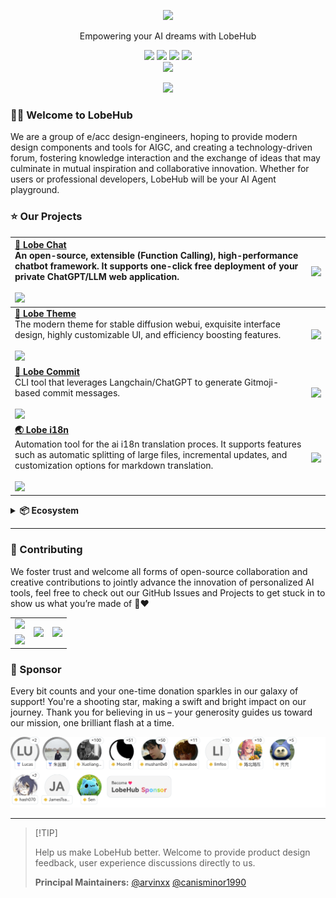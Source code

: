 <a name="readme-top"></a>

<div align="center">

<picture>
  <source media="(prefers-color-scheme: dark)" srcset="https://registry.npmmirror.com/@lobehub/assets-logo/1.2.0/files/assets/logo-combine.webp">
  <img height="90" src="https://registry.npmmirror.com/@lobehub/assets-logo/1.2.0/files/assets/logo-combine-dark.webp">
</picture>

Empowering your AI dreams with LobeHub

[![][vercel-shield]][vercel-link]
[![][discord-shield]][discord-link]
[![][github-star]][github-link]
[![][social-x-shield]][social-x-link]<br>
[![][sponsor-shield]][sponsor-link]

[sponsor-shield]: https://img.shields.io/badge/-Sponsor%20LobeHub-f04f88?logo=opencollective&logoColor=white&style=flat-square
[sponsor-link]: https://opencollective.com/lobehub "Become 🩷 LobeHub Sponsor"

![](https://raw.githubusercontent.com/andreasbm/readme/master/assets/lines/rainbow.png)

</div>

### 👋🏻 Welcome to LobeHub

We are a group of e/acc design-engineers, hoping to provide modern design components and tools for AIGC, and creating a technology-driven forum, fostering knowledge interaction and the exchange of ideas that may culminate in mutual inspiration and collaborative innovation. Whether for users or professional developers,
LobeHub will be your AI Agent playground.

### ⭐️ Our Projects

| [**🤖 Lobe Chat**][lobe-chat-github]<br/>An open-source, extensible (Function Calling), high-performance chatbot framework. It supports one-click free deployment of your private ChatGPT/LLM web application.<br/><br/>[![][lobe-chat-shield]][lobe-chat-github]                      | [![][lobe-chat-cover]][lobe-chat-github]     |
| :------------------------------------------------------------------------------------------------------------------------------------------------------------------------------------------------------------------------------------------------------------------------------------- | :------------------------------------------- |
| [**🤯 Lobe Theme**][lobe-theme-github]<br/>The modern theme for stable diffusion webui, exquisite interface design, highly customizable UI, and efficiency boosting features.<br/><br/>[![][lobe-theme-shield]][lobe-theme-github]                                                     | [![][lobe-theme-cover]][lobe-theme-github]   |
| [**💌 Lobe Commit**][lobe-commit-github]<br/>CLI tool that leverages Langchain/ChatGPT to generate Gitmoji-based commit messages.<br/><br/>[![][lobe-commit-shield]][lobe-commit-npm]                                                                                                  | [![][lobe-commit-cover]][lobe-commit-github] |
| [**🌏 Lobe i18n**][lobe-i18n-github]<br/>Automation tool for the ai i18n translation proces. It supports features such as automatic splitting of large files, incremental updates, and customization options for markdown translation.<br/><br/>[![][lobe-i18n-shield]][lobe-i18n-npm] | [![][lobe-i18n-cover]][lobe-i18n-github]     |

<details>
<summary><b>📦 Ecosystem</b></summary>
<br/>

| NAME                                 | REPO                                           | NPM                                       | DATE                 |
| ------------------------------------ | ---------------------------------------------- | ----------------------------------------- | -------------------- |
| [@lobehub/ui][lobe-ui-link]          | [lobehub/lobe-ui][lobe-ui-github]              | [![][lobe-ui-shield]][lobe-ui-link]       | ![][lobe-ui-date]    |
| [@lobehub/tts][lobe-tts-link]        | [lobehub/lobe-tts][lobe-tts-github]            | [![][lobe-tts-shield]][lobe-tts-link]     | ![][lobe-tts-date]   |
| [@lobehub/cli-ui][lobe-cliui-link]   | [lobehub/cli-ui][lobe-cliui-github]            | [![][lobe-cliui-shield]][lobe-cliui-link] | ![][lobe-cliui-date] |
| [@lobehub/lint][lobe-lint-link]      | [lobehub/lobe-lint][lobe-lint-github]          | [![][lobe-lint-shield]][lobe-lint-link]   | ![][lobe-lint-date]  |
| [dumi-theme-lobehub][lobe-dumi-link] | [lobehub/dumi-theme-lobehub][lobe-dumi-github] | [![][lobe-dumi-shield]][lobe-dumi-link]   | ![][lobe-dumi-date]  |

</details>

---

### 🤝 Contributing

We foster trust and welcome all forms of open-source collaboration and creative contributions to jointly advance the innovation of personalized AI tools, feel free to check out our GitHub Issues and Projects to get stuck in to show us what you’re made of 🤝❤️

<a href="https://next.ossinsight.io/analyze/lobehub#overview" target="_blank">
  <table>
    <tr>
      <td>
        <picture>
          <source media="(prefers-color-scheme: dark)" srcset="https://next.ossinsight.io/widgets/official/compose-org-active-contributors/thumbnail.png?activity=active&period=past_90_days&owner_id=131470832&image_size=2x3&color_scheme=dark">
          <img src="https://next.ossinsight.io/widgets/official/compose-org-active-contributors/thumbnail.png?activity=active&period=past_90_days&owner_id=131470832&image_size=2x3&color_scheme=light">
        </picture>
      </td>
      <td rowspan="2">
        <picture>
          <source media="(prefers-color-scheme: dark)" srcset="https://next.ossinsight.io/widgets/official/compose-org-activity-active-ranking/thumbnail.png?activity=participants&period=past_90_days&owner_id=131470832&image_size=4x3&color_scheme=dark">
          <img src="https://next.ossinsight.io/widgets/official/compose-org-activity-active-ranking/thumbnail.png?activity=participants&period=past_90_days&owner_id=131470832&image_size=4x3&color_scheme=light">
        </picture>
      </td>
      <td rowspan="2">
        <picture>
          <source media="(prefers-color-scheme: dark)" srcset="https://next.ossinsight.io/widgets/official/compose-org-activity-active-ranking/thumbnail.png?activity=repos&period=past_90_days&owner_id=131470832&image_size=4x3&color_scheme=dark">
          <img src="https://next.ossinsight.io/widgets/official/compose-org-activity-active-ranking/thumbnail.png?activity=repos&period=past_90_days&owner_id=131470832&image_size=4x3&color_scheme=light">
        </picture>
      </td>
    </tr>
    <tr>
      <td>
        <picture>
          <source media="(prefers-color-scheme: dark)" srcset="https://next.ossinsight.io/widgets/official/compose-org-active-contributors/thumbnail.png?activity=new&period=past_90_days&owner_id=131470832&image_size=2x3&color_scheme=dark">
          <img src="https://next.ossinsight.io/widgets/official/compose-org-active-contributors/thumbnail.png?activity=new&period=past_90_days&owner_id=131470832&image_size=2x3&color_scheme=light">
        </picture>
      </td>
    </tr>
  </table>
</a>

### 🩷 Sponsor

Every bit counts and your one-time donation sparkles in our galaxy of support! You're a shooting star, making a swift and bright impact on our journey. Thank you for believing in us – your generosity guides us toward our mission, one brilliant flash at a time.

<a href="https://opencollective.com/lobehub" target="_blank">
  <picture>
    <source media="(prefers-color-scheme: dark)" srcset="https://github.com/lobehub/.github/blob/main/static/sponsor-dark.png?raw=true">
    <img  src="https://github.com/lobehub/.github/blob/main/static/sponsor-light.png?raw=true">
  </picture>
</a>

---

> \[!TIP]
>
> Help us make LobeHub better. Welcome to provide product design feedback, user experience discussions directly to us.
>
> **Principal Maintainers:** [@arvinxx](https://github.com/arvinxx) [@canisminor1990](https://github.com/canisminor1990)


<!-- LINK GROUP -->

[discord-link]: https://discord.gg/AYFPHvv2jT
[discord-shield]: https://img.shields.io/discord/1127171173982154893?color=5865F2&label=discord&labelColor=black&logo=discord&logoColor=white&style=flat-square
[github-link]: https://github.com/lobehub
[github-star]: https://img.shields.io/github/stars/lobehub?color=ffcb47&labelColor=black&style=flat-square&logo=github
[lobe-chat-cover]: https://gw.alipayobjects.com/zos/kitchen/sLO%24gbrQtp/lobe-chat.webp
[lobe-chat-github]: https://github.com/lobehub/lobe-chat
[lobe-chat-shield]: https://img.shields.io/github/stars/lobehub/lobe-chat?color=ffcb47&labelColor=black&style=flat-square&logo=github
[lobe-cliui-date]: https://img.shields.io/github/release-date/lobehub/lobe-commit?labelColor=black&style=flat-square
[lobe-cliui-github]: https://github.com/lobehub/lobe-cli-toolbox/tree/master/packages/lobei-ui
[lobe-cliui-link]: https://www.npmjs.com/package/@lobehub/cli-ui
[lobe-cliui-shield]: https://img.shields.io/npm/v/@lobehub/cli-ui?color=369eff&labelColor=black&logo=npm&logoColor=white&style=flat-square
[lobe-commit-cover]: https://gw.alipayobjects.com/zos/kitchen/3%26ByxtP39X/preview.webp
[lobe-commit-github]: https://github.com/lobehub/lobe-cli-toolbox/tree/master/packages/lobe-commit
[lobe-commit-npm]: https://www.npmjs.com/package/@lobehub/commit-cli
[lobe-commit-shield]: https://img.shields.io/npm/dt/@lobehub/commit-cli?color=8ae8ff&labelColor=black&logo=npm&logoColor=white&style=flat-square
[lobe-dumi-date]: https://img.shields.io/github/release-date/lobehub/dumi-theme-lobehub?labelColor=black&style=flat-square
[lobe-dumi-github]: https://github.com/lobehub/dumi-theme-lobehu
[lobe-dumi-link]: https://www.npmjs.com/package/dumi-theme-lobehub
[lobe-dumi-shield]: https://img.shields.io/npm/v/dumi-theme-lobehub?color=369eff&labelColor=black&logo=npm&logoColor=white&style=flat-square
[lobe-i18n-cover]: https://gw.alipayobjects.com/zos/kitchen/AH7rvv06qn/preview-i18n.webp
[lobe-i18n-github]: https://github.com/lobehub/lobe-cli-toolbox/tree/master/packages/lobe-i18n
[lobe-i18n-npm]: https://www.npmjs.com/package/@lobehub/i18n-cli
[lobe-i18n-shield]: https://img.shields.io/npm/dt/@lobehub/i18n-cli?color=8ae8ff&labelColor=black&logo=npm&logoColor=white&style=flat-square
[lobe-lint-date]: https://img.shields.io/github/release-date/lobehub/lobe-lint?labelColor=black&style=flat-square
[lobe-lint-github]: https://github.com/lobehub/lobe-lint
[lobe-lint-link]: https://www.npmjs.com/package/@lobehub/lint
[lobe-lint-shield]: https://img.shields.io/npm/v/@lobehub/lint?color=369eff&labelColor=black&logo=npm&logoColor=white&style=flat-square
[lobe-theme-cover]: https://gw.alipayobjects.com/zos/kitchen/8Ab%24hLJ5ur/cover.webp
[lobe-theme-github]: https://github.com/lobehub/sd-webui-lobe-theme
[lobe-theme-shield]: https://img.shields.io/github/stars/lobehub/sd-webui-lobe-theme?color=ffcb47&labelColor=black&style=flat-square&logo=github
[lobe-ui-date]: https://img.shields.io/github/release-date/lobehub/lobe-ui?labelColor=black&style=flat-square
[lobe-ui-github]: https://github.com/lobehub/lobe-ui
[lobe-ui-link]: https://www.npmjs.com/package/@lobehub/ui
[lobe-ui-shield]: https://img.shields.io/npm/v/@lobehub/ui?color=369eff&labelColor=black&logo=npm&logoColor=white&style=flat-square
[lobe-tts-date]: https://img.shields.io/github/release-date/lobehub/lobe-tts?labelColor=black&style=flat-square
[lobe-tts-github]: https://github.com/lobehub/lobe-tts
[lobe-tts-link]: https://www.npmjs.com/package/@lobehub/tts
[lobe-tts-shield]: https://img.shields.io/npm/v/@lobehub/tts?color=369eff&labelColor=black&logo=npm&logoColor=white&style=flat-square
[vercel-link]: https://chat-preview.lobehub.com
[vercel-shield]: https://img.shields.io/website?down_message=offline&label=vercel&labelColor=black&logo=vercel&style=flat-square&up_message=online&url=https%3A%2F%2Fchat-preview.lobehub.com
[social-x-shield]: https://img.shields.io/badge/-%40lobehub-white?labelColor=black&logo=x&logoColor=white&style=flat-square
[social-x-link]: https://x.com/lobehub
